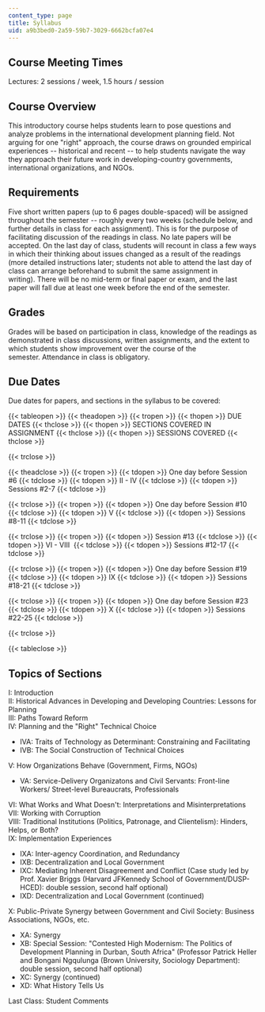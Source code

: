 ```yaml
---
content_type: page
title: Syllabus
uid: a9b3bed0-2a59-59b7-3029-6662bcfa07e4
---
```


Course Meeting Times
--------------------

Lectures: 2 sessions / week, 1.5 hours / session

Course Overview
---------------

This introductory course helps students learn to pose questions and analyze problems in the international development planning field. Not arguing for one "right" approach, the course draws on grounded empirical experiences -- historical and recent -- to help students navigate the way they approach their future work in developing-country governments, international organizations, and NGOs.

Requirements
------------

Five short written papers (up to 6 pages double-spaced) will be assigned throughout the semester -- roughly every two weeks (schedule below, and further details in class for each assignment). This is for the purpose of facilitating discussion of the readings in class. No late papers will be accepted. On the last day of class, students will recount in class a few ways in which their thinking about issues changed as a result of the readings (more detailed instructions later; students not able to attend the last day of class can arrange beforehand to submit the same assignment in writing). There will be no mid-term or final paper or exam, and the last paper will fall due at least one week before the end of the semester.

Grades
------

Grades will be based on participation in class, knowledge of the readings as demonstrated in class discussions, written assignments, and the extent to which students show improvement over the course of the semester. Attendance in class is obligatory.

Due Dates
---------

Due dates for papers, and sections in the syllabus to be covered:

{{< tableopen >}}
{{< theadopen >}}
{{< tropen >}}
{{< thopen >}}
DUE DATES
{{< thclose >}}
{{< thopen >}}
SECTIONS COVERED IN ASSIGNMENT
{{< thclose >}}
{{< thopen >}}
SESSIONS COVERED
{{< thclose >}}

{{< trclose >}}

{{< theadclose >}}
{{< tropen >}}
{{< tdopen >}}
One day before Session #6
{{< tdclose >}}
{{< tdopen >}}
II - IV
{{< tdclose >}}
{{< tdopen >}}
Sessions #2-7
{{< tdclose >}}

{{< trclose >}}
{{< tropen >}}
{{< tdopen >}}
One day before Session #10
{{< tdclose >}}
{{< tdopen >}}
V
{{< tdclose >}}
{{< tdopen >}}
Sessions #8-11
{{< tdclose >}}

{{< trclose >}}
{{< tropen >}}
{{< tdopen >}}
Session #13
{{< tdclose >}}
{{< tdopen >}}
VI - VIII 
{{< tdclose >}}
{{< tdopen >}}
Sessions #12-17
{{< tdclose >}}

{{< trclose >}}
{{< tropen >}}
{{< tdopen >}}
One day before Session #19
{{< tdclose >}}
{{< tdopen >}}
IX
{{< tdclose >}}
{{< tdopen >}}
Sessions #18-21
{{< tdclose >}}

{{< trclose >}}
{{< tropen >}}
{{< tdopen >}}
One day before Session #23
{{< tdclose >}}
{{< tdopen >}}
X
{{< tdclose >}}
{{< tdopen >}}
Sessions #22-25
{{< tdclose >}}

{{< trclose >}}

{{< tableclose >}}

Topics of Sections
------------------

I: Introduction  
II: Historical Advances in Developing and Developing Countries: Lessons for Planning  
III: Paths Toward Reform  
IV: Planning and the "Right" Technical Choice

*   IVA: Traits of Technology as Determinant: Constraining and Facilitating
*   IVB: The Social Construction of Technical Choices

V: How Organizations Behave (Government, Firms, NGOs)

*   VA: Service-Delivery Organizatons and Civil Servants: Front-line Workers/ Street-level Bureaucrats, Professionals

VI: What Works and What Doesn't: Interpretations and Misinterpretations  
VII: Working with Corruption  
VIII: Traditional Institutions (Politics, Patronage, and Clientelism): Hinders, Helps, or Both?  
IX: Implementation Experiences

*   IXA: Inter-agency Coordination, and Redundancy
*   IXB: Decentralization and Local Government
*   IXC: Mediating Inherent Disagreement and Conflict (Case study led by Prof. Xavier Briggs (Harvard JFKennedy School of Government/DUSP-HCED): double session, second half optional) 
*   IXD: Decentralization and Local Government (continued)

X: Public-Private Synergy between Government and Civil Society: Business Associations, NGOs, etc.

*   XA: Synergy
*   XB: Special Session: "Contested High Modernism: The Politics of Development Planning in Durban, South Africa" (Professor Patrick Heller and Bongani Ngqulunga (Brown University, Sociology Department): double session, second half optional)
*   XC: Synergy (continued)
*   XD: What History Tells Us

Last Class: Student Comments